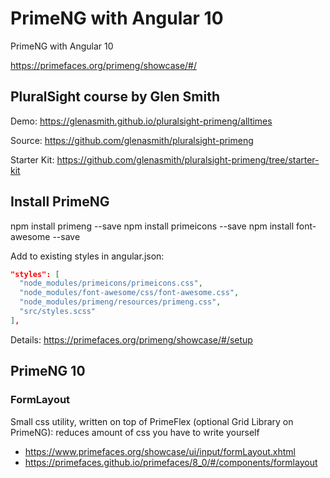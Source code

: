 # PrimeNG with Angular 10

PrimeNG with Angular 10

https://primefaces.org/primeng/showcase/#/

## PluralSight course by Glen Smith

Demo: https://glenasmith.github.io/pluralsight-primeng/alltimes

Source: https://github.com/glenasmith/pluralsight-primeng

Starter Kit: https://github.com/glenasmith/pluralsight-primeng/tree/starter-kit

## Install PrimeNG

npm install primeng --save
npm install primeicons --save
npm install font-awesome --save

Add to existing styles in angular.json:

```json
"styles": [
  "node_modules/primeicons/primeicons.css",
  "node_modules/font-awesome/css/font-awesome.css",
  "node_modules/primeng/resources/primeng.css",
  "src/styles.scss"
],
```

Details: https://primefaces.org/primeng/showcase/#/setup

## PrimeNG 10

### FormLayout

Small css utility, written on top of PrimeFlex (optional Grid Library on PrimeNG): reduces amount of css you have to write yourself

- https://www.primefaces.org/showcase/ui/input/formLayout.xhtml
- https://primefaces.github.io/primefaces/8_0/#/components/formlayout

